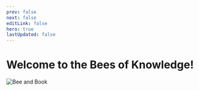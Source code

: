 ```yaml
---
prev: false
next: false
editLink: false
hero: true
lastUpdated: false
---
```


# Welcome to the Bees of Knowledge!

![Bee and Book](https://img.beesofknowledge.com/beewithbook.jpg)

